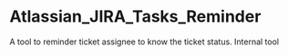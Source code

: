 # Atlassian_JIRA_Tasks_Reminder
A tool to reminder ticket assignee to know the ticket status. Internal tool
